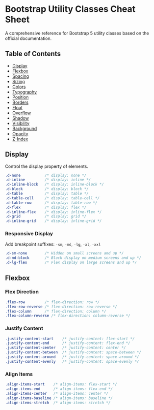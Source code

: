 
# Bootstrap Utility Classes Cheat Sheet

A comprehensive reference for Bootstrap 5 utility classes based on the official documentation.

## Table of Contents
- [Display](#display)
- [Flexbox](#flexbox)
- [Spacing](#spacing)
- [Sizing](#sizing)
- [Colors](#colors)
- [Typography](#typography)
- [Position](#position)
- [Borders](#borders)
- [Float](#float)
- [Overflow](#overflow)
- [Shadow](#shadow)
- [Visibility](#visibility)
- [Background](#background)
- [Opacity](#opacity)
- [Z-Index](#z-index)

## Display

Control the display property of elements.

```css
.d-none           /* display: none */
.d-inline         /* display: inline */
.d-inline-block   /* display: inline-block */
.d-block          /* display: block */
.d-table          /* display: table */
.d-table-cell     /* display: table-cell */
.d-table-row      /* display: table-row */
.d-flex           /* display: flex */
.d-inline-flex    /* display: inline-flex */
.d-grid           /* display: grid */
.d-inline-grid    /* display: inline-grid */
```

### Responsive Display
Add breakpoint suffixes: `-sm`, `-md`, `-lg`, `-xl`, `-xxl`
```css
.d-sm-none        /* Hidden on small screens and up */
.d-md-block       /* Block display on medium screens and up */
.d-lg-flex        /* Flex display on large screens and up */
```

## Flexbox

### Flex Direction
```css
.flex-row         /* flex-direction: row */
.flex-row-reverse /* flex-direction: row-reverse */
.flex-column      /* flex-direction: column */
.flex-column-reverse /* flex-direction: column-reverse */
```

### Justify Content
```css
.justify-content-start    /* justify-content: flex-start */
.justify-content-end      /* justify-content: flex-end */
.justify-content-center   /* justify-content: center */
.justify-content-between  /* justify-content: space-between */
.justify-content-around   /* justify-content: space-around */
.justify-content-evenly   /* justify-content: space-evenly */
```

### Align Items
```css
.align-items-start    /* align-items: flex-start */
.align-items-end      /* align-items: flex-end */
.align-items-center   /* align-items: center */
.align-items-baseline /* align-items: baseline */
.align-items-stretch  /* align-items: stretch */
```
